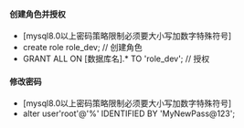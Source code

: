 

#### 创建角色并授权
-  [mysql8.0以上密码策略限制必须要大小写加数字特殊符号]  
-  create role role_dev;   // 创建角色
-  GRANT ALL ON [数据库名].* TO 'role_dev';   // 授权

#### 修改密码
-  [mysql8.0以上密码策略限制必须要大小写加数字特殊符号]  
-  alter user'root'@'%' IDENTIFIED BY 'MyNewPass@123'; 